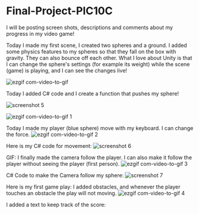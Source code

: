 # Final-Project-PIC10C

I will be posting screen shots, descriptions and comments about my progress in my video game!


Today I made my first scene, I created two spheres and a ground.
I added some physics features to my spheres so that they fall on the box with gravity.
They can also bounce off each other.
What I love about Unity is that I can change the sphere's settings (for example its weight) while the scene (game) is playing, and I can see the changes live!

![ezgif com-video-to-gif](https://user-images.githubusercontent.com/38050222/39740131-1a346152-5249-11e8-8562-2e44d59e1a6e.gif)


Today I added C# code and I create a function that pushes my sphere!

![screenshot 5](https://user-images.githubusercontent.com/38050222/39742358-04ad812a-5252-11e8-93da-2ef553f2f744.png)

![ezgif com-video-to-gif 1](https://user-images.githubusercontent.com/38050222/39742246-aa17cacc-5251-11e8-8cc8-a466aa7b54ec.gif)

Today I made my player (blue sphere) move with my keyboard.
I can change the force.
![ezgif com-video-to-gif 2](https://user-images.githubusercontent.com/38050222/39779177-39112a5a-52bd-11e8-876c-96ceeee89a6e.gif)

Here is my C# code for movement:
![screenshot 6](https://user-images.githubusercontent.com/38050222/39779263-7dfabc1c-52bd-11e8-8397-69a48aac4bde.png)

GIF: I finally made the camera follow the player. I can also make it follow the player without seeing the player (first person).
![ezgif com-video-to-gif 3](https://user-images.githubusercontent.com/38050222/40220389-d0860d02-5a2d-11e8-867f-609dde8c8467.gif)

C# Code to make the Camera follow my sphere:
![screenshot 7](https://user-images.githubusercontent.com/38050222/40220096-d5fe55e2-5a2c-11e8-8bd5-ba676ca9de89.png)

Here is my first game play:
I added obstacles, and whenever the player touches an obstacle the play will not moving.
![ezgif com-video-to-gif 4](https://user-images.githubusercontent.com/38050222/40599442-2e079fa0-6202-11e8-8fcc-8474c56d384e.gif)

I added a text to keep track of the score:
